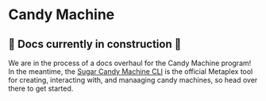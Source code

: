 # Candy Machine

## 🚧 Docs currently in construction 🚧

We are in the process of a docs overhaul for the Candy Machine program! In the meantime, the [Sugar Candy Machine CLI](/tools/sugar/) is the official Metaplex tool for creating, interacting with, and manaaging candy machines, so head over there to get started.
